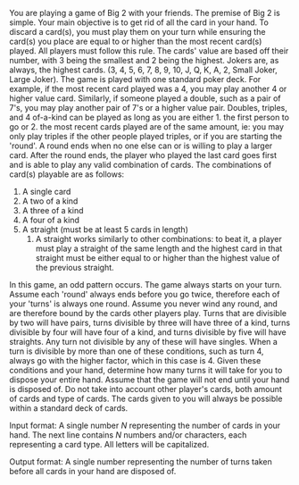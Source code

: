 You are playing a game of Big 2 with your friends. The premise of Big 2 is simple. Your main objective is to get rid of all the card in your hand. To discard a card(s), you must play them on your turn while ensuring the card(s) you place are equal to or higher than the most recent card(s) played. All players must follow this rule. The cards' value are based off their number, with 3 being the smallest and 2 being the highest. Jokers are, as always, the highest cards. (3, 4, 5, 6, 7, 8, 9, 10, J, Q, K, A, 2, Small Joker, Large Joker). The game is played with one standard poker deck. For example, if the most recent card played was a 4, you may play another 4 or higher value card. Similarly, if someone played a double, such as a pair of 7's, you may play another pair of 7's or a higher value pair. Doubles, triples, and 4 of-a-kind can be played as long as you are either 1. the first person to go or 2. the most recent cards played are of the same amount, ie: you may only play triples if the other people played triples, or if you are starting the 'round'. A round ends when no one else can or is willing to play a larger card. After the round ends, the player who played the last card goes first and is able to play any valid combination of cards. The combinations of card(s) playable are as follows: 
1. A single card
2. A two of a kind
3. A three of a kind
4. A four of a kind
5. A straight (must be at least 5 cards in length)
	1. A straight works similarly to other combinations: to beat it, a player must play a straight of the same length and the highest card in that straight must be either equal to or higher than the highest value of the previous straight.

In this game, an odd pattern occurs. The game always starts on your turn. Assume each 'round' always ends before you go twice, therefore each of your 'turns' is always one round. Assume you never wind any round, and are therefore bound by the cards other players play. Turns that are divisible by two will  have pairs, turns divisible by three will have three of a kind, turns divisible by four will have four of a kind, and turns divisible by five will have straights. Any turn not divisible by any of these will have singles. When a turn is divisible by more than one of these conditions, such as turn 4, always go with the higher factor, which in this case is 4. Given these conditions and your hand, determine how many turns it will take for you to dispose your entire hand. Assume that the game will not end until your hand is disposed of. Do not take into account other player's cards, both amount of cards and type of cards. The cards given to you will always be possible within a standard deck of cards. 

Input format:
A single number _N_ representing the number of cards in your hand. The next line contains _N_ numbers and/or characters, each representing a card type. All letters will be capitalized. 

Output format:
A single number representing the number of turns taken before all cards in your hand are disposed of. 

